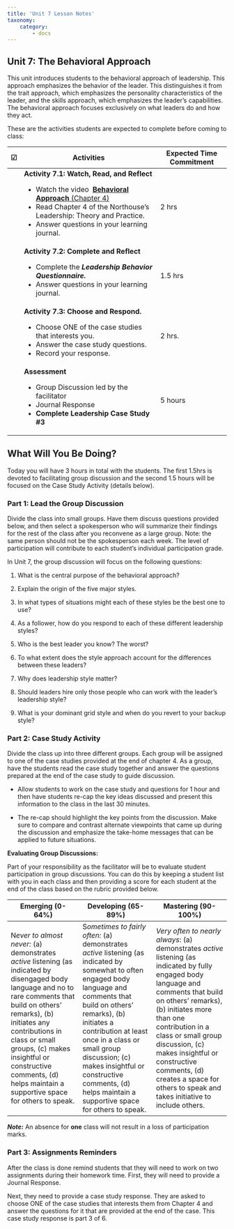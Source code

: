 ```yaml
---
title: 'Unit 7 Lesson Notes'
taxonomy:
    category:
        - docs
---
```


## Unit 7: The Behavioral Approach

This unit introduces students to the behavioral approach of leadership. This approach emphasizes the behavior of the leader. This distinguishes it from the trait approach, which emphasizes the personality characteristics of the leader, and the skills approach, which emphasizes the leader’s capabilities. The behavioral approach focuses exclusively on what leaders do and how they act.

These are the activities students are expected to complete before coming to class:


| **☑**  | **Activities**     | **Expected Time Commitment** |
|---|--------------------------------------------|------------------------------|
|   | **Activity 7.1: Watch, Read, and Reflect** <ul><li> Watch the video  [**Behavioral Approach** (Chapter 4)](https://www.youtube.com/watch?v=EkNSwnLVaA0&list=PLx-uqKoW1C5nXd5jnA_Ut8TWbjCk7tWtL&index=4) <li> Read Chapter 4 of the Northouse’s Leadership: Theory and Practice. <li> Answer questions in your learning journal.| 2 hrs                        |
|   | **Activity 7.2: Complete and Reflect** <ul><li> Complete the ***Leadership Behavior Questionnaire.*** <li> Answer questions in your learning journal.    | 1.5 hrs                      |
|   | **Activity 7.3: Choose and Respond.** <ul><li> Choose ONE of the case studies that interests you. <li> Answer the case study questions. <li> Record your response.    | 2 hrs.                       |
|   | **Assessment** <ul><li> Group Discussion led by the facilitator <li>	Journal Response <li> **Complete Leadership Case Study #3**                     | 5 hours                      |

## What Will You Be Doing?

Today you will have 3 hours in total with the students. The first 1.5hrs is devoted to facilitating group discussion and the second 1.5 hours will be focused on the Case Study Activity (details below).

### Part 1: Lead the Group Discussion

Divide the class into small groups. Have them discuss questions provided below, and then select a spokesperson who will summarize their findings for the rest of the class after you reconvene as a large group. Note: the same person should not be the spokesperson each week. The level of participation will contribute to each student’s individual participation grade. 

In Unit 7, the group discussion will focus on the following questions:

  1. What is the central purpose of the behavioral approach?

  2. Explain the origin of the five major styles.

  3. In what types of situations might each of these styles be the best one to use?

  4. As a follower, how do you respond to each of these different leadership styles?

  5. Who is the best leader you know? The worst?

  6. To what extent does the style approach account for the differences between these leaders?

  7. Why does leadership style matter?

  8. Should leaders hire only those people who can work with the leader’s leadership style?

  9. What is your dominant grid style and when do you revert to your backup style?

### Part 2: Case Study Activity

Divide the class up into three different groups. Each group will be assigned to one of the case studies provided at the end of chapter 4. As a group, have the students read the case study together and answer the questions prepared at the end of the case study to guide discussion.

  -   Allow students to work on the case study and questions for 1 hour and then have students re-cap the key ideas discussed and present this information to the class in the last 30 minutes.

  -   The re-cap should highlight the key points from the discussion. Make sure to compare and contrast alternate viewpoints that came up during the discussion and emphasize the take-home messages that can be applied to future situations.

**Evaluating Group Discussions:**

Part of your responsibility as the facilitator will be to evaluate student participation in group discussions. You can do this by keeping a student list with you in each class and then providing a score for each student at the end of the class based on the rubric provided below.

| **Emerging (0-64%)**                                                                                                                                                                                                                                                                                                               | **Developing (65-89%)**                                                                                                                                                                                                                                                                                                                                           | **Mastering (90-100%)**                                                                                                                                                                                                                                                                                                                                                    |
|------------------------------------------------------------------------------------------------------------------------------------------------------------------------------------------------------------------------------------------------------------------------------------------------------------------------------------|-------------------------------------------------------------------------------------------------------------------------------------------------------------------------------------------------------------------------------------------------------------------------------------------------------------------------------------------------------------------|----------------------------------------------------------------------------------------------------------------------------------------------------------------------------------------------------------------------------------------------------------------------------------------------------------------------------------------------------------------------------|
| N*ever to almost never:* (a) demonstrates *active* listening (as indicated by disengaged body language and no to rare comments that build on others’ remarks), (b) initiates any contributions in class or small groups, (c) makes insightful or constructive comments, (d) helps maintain a supportive space for others to speak. | S*ometimes to fairly often:* (a) demonstrates *active* listening (as indicated by somewhat to often engaged body language and comments that build on others’ remarks), (b) initiates a contribution at least once in a class or small group discussion; (c) makes insightful or constructive comments, (d) helps maintain a supportive space for others to speak. | *Very often to nearly always*: (a) demonstrates *active* listening (as indicated by fully engaged body language and comments that build on others’ remarks), (b) initiates more than one contribution in a class or small group discussion, (c) makes insightful or constructive comments, (d) creates a space for others to speak and takes initiative to include others. |
***Note:*** An absence for **one** class will not result in a loss of participation marks.

### Part 3: Assignments Reminders

After the class is done remind students that they will need to work on two assignments during their homework time. First, they will need to provide a Journal Response.

Next, they need to provide a case study response. They are asked to choose ONE of the case studies that interests them from Chapter 4 and answer the questions for it that are provided at the end of the case. This case study response is part 3 of 6. 
